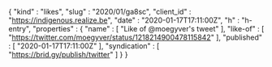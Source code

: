 {
  "kind" : "likes",
  "slug" : "2020/01/ga8sc",
  "client_id" : "https://indigenous.realize.be",
  "date" : "2020-01-17T17:11:00Z",
  "h" : "h-entry",
  "properties" : {
    "name" : [ "Like of @moegyver's tweet" ],
    "like-of" : [ "https://twitter.com/moegyver/status/1218214900478115842" ],
    "published" : [ "2020-01-17T17:11:00Z" ],
    "syndication" : [ "https://brid.gy/publish/twitter" ]
  }
}
